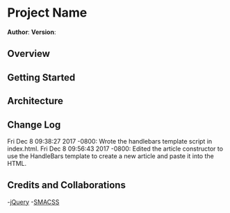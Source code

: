 # Project Name

**Author**:
**Version**:

## Overview

## Getting Started

## Architecture

## Change Log
Fri Dec 8 09:38:27 2017 -0800: Wrote the handlebars template script in index.html.
Fri Dec 8 09:56:43 2017 -0800: Edited the article constructor to use the HandleBars template to create a new article and paste it into the HTML.


## Credits and Collaborations
-[jQuery](www.jquery.com)
-[SMACSS](www.smacss.com)
